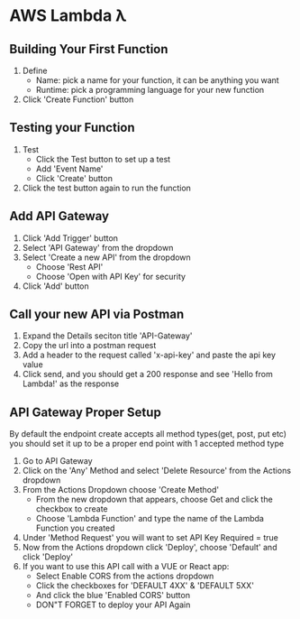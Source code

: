 # AWS Lambda λ

## Building Your First Function 
1. Define
    - Name: pick a name for your function, it can be anything you want
    - Runtime: pick a programming language for your new function 
2. Click 'Create Function' button 

## Testing your Function 
1. Test 
    - Click the Test button to set up a test 
    - Add 'Event Name'
    - Click 'Create' button 
2. Click the test button again to run the function 

## Add API Gateway
1. Click 'Add Trigger' button 
2. Select 'API Gateway' from the dropdown 
3. Select 'Create a new API' from the dropdown 
    - Choose 'Rest API'
    - Choose 'Open with API Key' for security 
4. Click 'Add' button

## Call your new API via Postman 
1. Expand the Details seciton title 'API-Gateway'
2. Copy the url into a postman request
3. Add a header to the request called 'x-api-key' and paste the api key value
4. Click send, and you should get a 200 response and see 'Hello from Lambda!' as the response

## API Gateway Proper Setup
By default the endpoint create accepts all method types(get, post, put etc) you should set it up to be a proper end point with 1 accepted method type
1. Go to API Gateway 
2. Click on the 'Any' Method and select 'Delete Resource' from the Actions dropdown
3. From the Actions Dropdown choose 'Create Method'
    - From the new dropdown that appears, choose Get and click the checkbox to create
    - Choose 'Lambda Function' and type the name of the Lambda Function you created
4. Under 'Method Request' you will want to set API Key Required = true
5. Now from the Actions dropdown click 'Deploy', choose 'Default' and click 'Deploy'
6. If you want to use this API call with a VUE or React app:
    - Select Enable CORS from the actions dropdown 
    - Click the checkboxes for 'DEFAULT 4XX' & 'DEFAULT 5XX'
    - And click the blue 'Enabled CORS' button
    - DON"T FORGET to deploy your API Again
